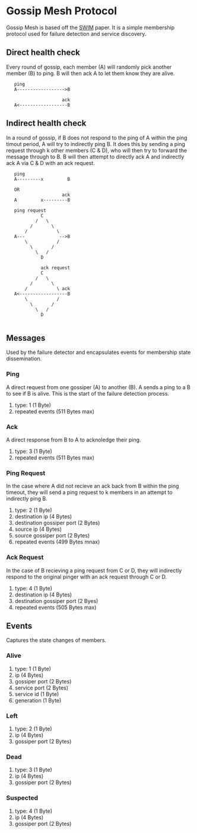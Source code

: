 # Gossip Mesh Protocol
Gossip Mesh is based off the [SWIM] paper. It is a simple membership protocol used for failure detection and service discovery.

## Direct health check
Every round of gossip, each member (A) will randomly pick another member (B) to ping. B will then ack A to let them know they are alive.
```
   ping
   A------------------>B

                     ack
   A<------------------B
```

## Indirect health check
In a round of gossip, if B does not respond to the ping of A within the ping timout period, A will try to indirectly ping B. It does this by sending a ping request through k other members (C & D), who will then try to forward the message through to B. B will then attempt to directly ack A and indirectly ack A via C & D with an ack request.

```
   ping
   A---------x         B

   OR
                     ack
   A         x---------B

   ping request
             C
           /   \
         /       \
       /           \
   A---             -->B
       \           /
         \       /
           \   /
             D

             ack request
             C
           /   \
         /       \
       /           \ ack
   A<------------------B
       \           /
         \       /
           \   /
             D
           
```

## Messages
Used by the failure detector and encapsulates events for membership state dissemination.

### Ping
A direct request from one gossiper (A) to another (B). A sends a ping to a B to see if B is alive. This is the start of the failure detection process.

1. type: 1 (1 Byte)
2. repeated events (511 Bytes max)

### Ack
A direct response from B to A to acknoledge their ping.

1. type: 3 (1 Byte)
2. repeated events (511 Bytes max)

### Ping Request
In the case where A did not recieve an ack back from B within the ping timeout, they will send a ping request to k members in an attempt to indirectly ping B.

1. type: 2 (1 Byte)
2. destination ip (4 Bytes)
3. destination gossiper port (2 Bytes)
4. source ip (4 Bytes)
5. source gossiper port (2 Bytes)
6. repeated events (499 Bytes mnax)

### Ack Request
In the case of B recieving a ping request from C or D, they will indirectly respond to the original pinger with an ack request through C or D.

1. type: 4 (1 Byte)
2. destination ip (4 Bytes)
3. destination gossiper port (2 Byes)
4. repeated events (505 Bytes max)

## Events
Captures the state changes of members.

### Alive

1. type: 1 (1 Byte)
2. ip (4 Bytes)
3. gossiper port (2 Bytes)
4. service port (2 Bytes)
5. service id (1 Byte)
6. generation (1 Byte)

### Left

1. type: 2 (1 Byte)
2. ip (4 Bytes)
3. gossiper port (2 Bytes)

### Dead

1. type: 3 (1 Byte)
2. ip (4 Bytes)
3. gossiper port (2 Bytes)

### Suspected

1. type: 4 (1 Byte)
2. ip (4 Bytes)
3. gossiper port (2 Bytes)



[SWIM]: http://www.cs.cornell.edu/projects/Quicksilver/public_pdfs/SWIM.pdf 